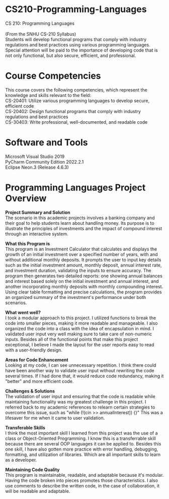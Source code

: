# CS210-Programming-Languages
CS 210: Programming Languages
<br/>
<br/>(From the SNHU CS-210 Syllabus)
<br/>Students will develop functional programs that comply with industry regulations and best practices using various programming languages. Special attention will be paid to the importance of developing code that is not only functional, but also secure, efficient, and professional.

# Course Competencies
This course covers the following competencies, which represent the knowledge and skills relevant to the field:
<br/>CS-20401: Utilize various programming languages to develop secure, efficient code
<br/>CS-20402: Design functional programs that comply with industry regulations and best practices
<br/>CS-30403: Write professional, well-documented, and readable code 

# Software and Tools
Microsoft Visual Studio 2019
<br/>PyCharm Community Edition 2022.2.1
<br/>Eclipse Neon.3 (Release 4.6.3)

# Programming Languages Project Overview
__Project Summary and Solution__<br/>
The scenario in this academic projects involves a banking company and their goal to help students learn about handling money. Its purpose is to illustrate the principles of investments and the impact of compound interest through an interactive system.

__What this Program is__<br/>
This program is an Investment Calculator that calculates and displays the growth of an initial investment over a specified number of years, with and without additional monthly deposits. It prompts the user to input key details such as the initial investment amount, monthly deposit, annual interest rate, and investment duration, validating the inputs to ensure accuracy. The program then generates two detailed reports: one showing annual balances and interest based solely on the initial investment and annual interest, and another incorporating monthly deposits with monthly compounding interest. Using clear table formatting and precise calculations, the program provides an organized summary of the investment's performance under both scenarios.

__What went well?__<br/>
I took a modular approach to this project. I utilized functions to break the code into smaller pieces, making it more readable and manageable. I also organized the code into a class with the idea of encapsulation in mind. I validated user input very well making sure to take care of non-numeric inputs. Besides all of the functional points that make this project exceptional, I believe I made the layout for the user reports easy to read with a user-friendly design.

__Areas for Code Enhancement__<br/>
Looking at my code, I can see unnecessary repetition. I think there could have been another way to validate user input without rewriting the code several times. If I had done that, it would reduce code redundancy, making it "better" and more efficient code.

__Challenges & Solutions__<br/>
The validation of user input and ensuring that the code is readable while maintaining functionality was my greatest challenge in this project. I referred back to my academic references to relearn certain strategies to overcome this issue, such as "while (!(cin >> annualInterest)) {}" This was a lifesaver for me when it came to user validation.

__Transferable Skills__<br/>
I think the most important skill I learned from this project was the use of a class or Object-Oriented Programming. I know this is a transferrable skill because there are several OOP languages it can be applied to. Besides this one skill, I have also gotten more practice with error handling, debugging, formatting, and utilization of libraries. Which are all important skills to learn as a developer. 

__Maintaining Code Quality__<br/>
This program is maintainable, readable, and adaptable because it's modular. Having the code broken into pieces promotes those characteristics. I also use comments to describe the written code, in the case of collaboration, it will be readable and adaptable.
